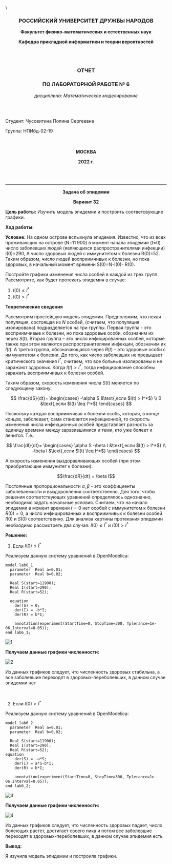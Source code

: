 \\<div style="text-align: center">

### **РОССИЙСКИЙ УНИВЕРСИТЕТ ДРУЖБЫ НАРОДОВ**
 **Факультет физико-математических и естественных наук**

**Кафедра прикладной информатики и теории вероятностей**
   
<br>
<br>

### **ОТЧЕТ**
### **ПО ЛАБОРАТОРНОЙ РАБОТЕ № 6**

*дисциплина: Математическое моделирование*
</div>
<br>
<br>

Студент: Чусовитина Полина Сергеевна    

Группа: НПИбд-02-19  
<br>
<br> 

<div style="text-align: center">

**МОСКВА**

**2022 г.**

<br>
<br>


 ___

**Задача об эпидемии**

**Вариант 32**

</div>

**Цель работы:** 
Изучить модель эпидемии и построить соответсвующие графики.

**Ход работы:**

**Условие:**
На одном острове вспыхнула эпидемия. Известно, что из всех проживающих
на острове (N=11 900) в момент начала эпидемии (t=0) число заболевших людей
(являющихся распространителями инфекции) I(0)=290, А число здоровых людей с
иммунитетом к болезни R(0)=52. Таким образом, число людей восприимчивых к
болезни, но пока здоровых, в начальный момент времени S(0)=N-I(0)- R(0).

Постройте графики изменения числа особей в каждой из трех групп.
Рассмотрите, как будет протекать эпидемия в случае:
1.	$I(0)\leq I^*$
2.	$I(0)>I^*$

**Теоретические сведения**

Рассмотрим простейшую модель эпидемии. Предположим, что некая популяция, состоящая из $N$ особей, (считаем, что популяция изолирована) подразделяется на три группы. Первая группа - это восприимчивые к болезни, но пока здоровые особи, обозначим их через $S(t)$. Вторая группа – это число инфицированных особей, которые также при этом являются распространителями инфекции, обозначим их $I(t)$. А третья группа, обозначающаяся через $R(t)$ – это здоровые особи с иммунитетом к болезни. 
До того, как число заболевших не превышает критического значения $I^*$, считаем, что все больные изолированы и не заражают здоровых. Когда $I(t)> I^*$, тогда инфицирование способны заражать восприимчивых к болезни особей. 

Таким образом, скорость изменения числа $S(t)$ меняется по следующему закону:

$$
\frac{dS}{dt}=
 \begin{cases}
	-\alpha S &\text{,если $I(t) > I^*$}
	\\   
	0 &\text{,если $I(t) \leq I^*$}
 \end{cases}
$$

Поскольку каждая восприимчивая к болезни особь, которая, в конце концов, заболевает, сама становится инфекционной, то скорость изменения числа инфекционных особей представляет разность за единицу времени между заразившимися и теми, кто уже болеет и лечится. Т.е.:

$$
\frac{dI}{dt}=
 \begin{cases}
	\alpha S -\beta I &\text{,если $I(t) > I^*$}
	\\   
	-\beta I &\text{,если $I(t) \leq I^*$}
 \end{cases}
$$

А скорость изменения выздоравливающих особей (при этом приобретающие иммунитет к болезни):

$$\frac{dR}{dt} = \beta I$$

Постоянные пропорциональности $\alpha, \beta$ - это коэффициенты заболеваемости и выздоровления соответственно. Для того, чтобы решения соответствующих уравнений определялось однозначно, необходимо задать начальные условия. Считаем, что на начало эпидемии в момент времени $t=0$ нет особей с иммунитетом к болезни $R(0)=0$, а число инфицированных и восприимчивых к болезни особей $I(0)$ и $S(0)$ соответственно. Для анализа картины протекания эпидемии необходимо рассмотреть два случая:  $I(0) \leq I^*$ и  $I(0)>I^*$

**Решение:**

1. Если $I(0)\leq I^*$


Реализуем данную систему уравнений в OpenModelica:

```
model lab6_1
  parameter  Real a=0.01;
  parameter  Real b=0.02;  

  Real S(start=11900);
  Real I(start=290);
  Real R(start=52);  

  equation
    der(S) = 0;
    der(I) = -b*I;
    der(R) = b*I;
    
    annotation(experiment(StartTime=0, StopTime=300, Tplerance=1e-06,Interval=0.05));
end lab6_1;

```

![1](https://sun9-65.userapi.com/impf/RrnWklO4dxRqIxyhYK0FOe5ubIfHBxDh36DAzA/jNlEaSo2Ong.jpg?size=1031x609&quality=96&sign=c877b6947f66f897077dedfcd706450a&type=album)

**Получаем данные графики численности:**

![2](https://sun9-77.userapi.com/impf/6SctYsub4uUlSI42sm5IUMXw1_m9jGbWeLb07w/XamYq0VYQzU.jpg?size=1409x670&quality=96&sign=3fae1c87bb085c9a221bf5b6c5668c29&type=album)

Из данных графиков следует, что численность здоровых стабильна, а все заболевшие переходят в здоровых-переболевших, в данном случае эпидемии нет

<br>

2. Если $I(0)>I^*$


Реализуем данную систему уравнений в OpenModelica:

```
model lab6_2
  parameter  Real a=0.01;
  parameter  Real b=0.02;  

  Real S(start=11900);
  Real I(start=290);
  Real R(start=52);
equation
    der(S) = -a*S;
    der(I) = a*S-b*I;
    der(R) = b*I;
    
    annotation(experiment(StartTime=0, StopTime=300, Tplerance=1e-06,Interval=0.05));
end lab6_2;

```

![3](https://sun9-22.userapi.com/impf/-Wk3PeZppupfZk6OxxVJtCe4F6cpZ8LT7Olvjg/6OAasTh2Y4E.jpg?size=1055x591&quality=96&sign=c265f596d4ca815ced2ed330455a0687&type=album)

**Получаем данные графики численности:**

![4](https://sun9-30.userapi.com/impf/aF-EAoBCdERFqcQQ_lpXLzRXQ4MK3pYC2XE-Jg/9ujnt2mt9TA.jpg?size=1401x667&quality=96&sign=88e5c62d24a79179419517db299ef2b0&type=album)

Из данных графиков следует, что численность здоровых падает, число болеющих растет, достигает своего пика и потом все заболевшие переходят в здоровых-переболевших, в данном случае эпидемия есть


**Вывод:**

Я изучила модель эпидемии и построила графики.

